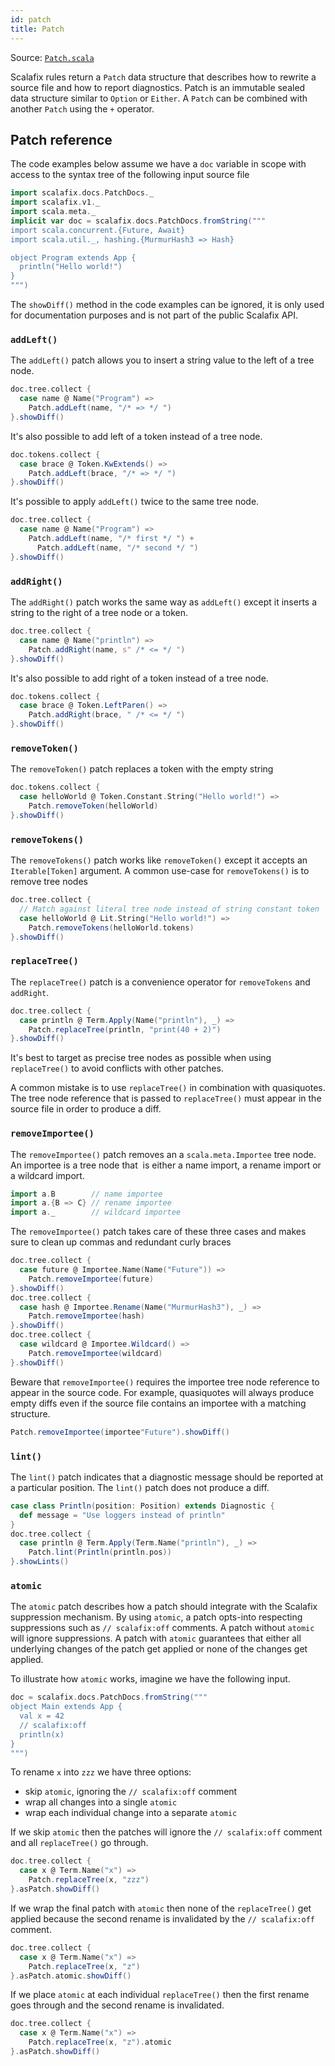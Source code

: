 ```yaml
---
id: patch
title: Patch
---
```


Source:
<a href="https://scalameta.org/metadoc/#/scalafix/scalafix-core/src/main/scala/scalafix/patch/Patch.scala" target="_blank">
<code>Patch.scala</code> </a>

Scalafix rules return a `Patch` data structure that describes how to rewrite a
source file and how to report diagnostics. Patch is an immutable sealed data
structure similar to `Option` or `Either`. A `Patch` can be combined with
another `Patch` using the `+` operator.

## Patch reference

The code examples below assume we have a `doc` variable in scope with access to
the syntax tree of the following input source file

```scala mdoc:passthrough
import scalafix.docs.PatchDocs._
import scalafix.v1._
import scala.meta._
implicit var doc = scalafix.docs.PatchDocs.fromString("""
import scala.concurrent.{Future, Await}
import scala.util._, hashing.{MurmurHash3 => Hash}

object Program extends App {
  println("Hello world!")
}
""")
```

The `showDiff()` method in the code examples can be ignored, it is only used for
documentation purposes and is not part of the public Scalafix API.

### `addLeft()`

The `addLeft()` patch allows you to insert a string value to the left of a tree
node.

```scala mdoc
doc.tree.collect {
  case name @ Name("Program") =>
    Patch.addLeft(name, "/* => */ ")
}.showDiff()
```

It's also possible to add left of a token instead of a tree node.

```scala mdoc
doc.tokens.collect {
  case brace @ Token.KwExtends() =>
    Patch.addLeft(brace, "/* => */ ")
}.showDiff()
```

It's possible to apply `addLeft()` twice to the same tree node.

```scala mdoc
doc.tree.collect {
  case name @ Name("Program") =>
    Patch.addLeft(name, "/* first */ ") +
      Patch.addLeft(name, "/* second */ ")
}.showDiff()
```

### `addRight()`

The `addRight()` patch works the same way as `addLeft()` except it inserts a
string to the right of a tree node or a token.

```scala mdoc
doc.tree.collect {
  case name @ Name("println") =>
    Patch.addRight(name, s" /* <= */ ")
}.showDiff()
```

It's also possible to add right of a token instead of a tree node.

```scala mdoc
doc.tokens.collect {
  case brace @ Token.LeftParen() =>
    Patch.addRight(brace, " /* <= */ ")
}.showDiff()
```

### `removeToken()`

The `removeToken()` patch replaces a token with the empty string

```scala mdoc
doc.tokens.collect {
  case helloWorld @ Token.Constant.String("Hello world!") =>
    Patch.removeToken(helloWorld)
}.showDiff()
```

### `removeTokens()`

The `removeTokens()` patch works like `removeToken()` except it accepts an
`Iterable[Token]` argument. A common use-case for `removeTokens()` is to remove
tree nodes

```scala mdoc
doc.tree.collect {
  // Match against literal tree node instead of string constant token
  case helloWorld @ Lit.String("Hello world!") =>
    Patch.removeTokens(helloWorld.tokens)
}.showDiff()
```

### `replaceTree()`

The `replaceTree()` patch is a convenience operator for `removeTokens` and
`addRight`.

```scala mdoc
doc.tree.collect {
  case println @ Term.Apply(Name("println"), _) =>
    Patch.replaceTree(println, "print(40 + 2)")
}.showDiff()
```

It's best to target as precise tree nodes as possible when using `replaceTree()`
to avoid conflicts with other patches.

A common mistake is to use `replaceTree()` in combination with quasiquotes. The
tree node reference that is passed to `replaceTree()` must appear in the source
file in order to produce a diff.

### `removeImportee()`

The `removeImportee()` patch removes an a `scala.meta.Importee` tree node. An
importee is a tree node that  is either a name import, a rename import or a
wildcard import.

```scala
import a.B        // name importee
import a.{B => C} // rename importee
import a._        // wildcard importee
```

The `removeImportee()` patch takes care of these three cases and makes sure to
clean up commas and redundant curly braces

```scala mdoc
doc.tree.collect {
  case future @ Importee.Name(Name("Future")) =>
    Patch.removeImportee(future)
}.showDiff()
doc.tree.collect {
  case hash @ Importee.Rename(Name("MurmurHash3"), _) =>
    Patch.removeImportee(hash)
}.showDiff()
doc.tree.collect {
  case wildcard @ Importee.Wildcard() =>
    Patch.removeImportee(wildcard)
}.showDiff()
```

Beware that `removeImportee()` requires the importee tree node reference to
appear in the source code. For example, quasiquotes will always produce empty
diffs even if the source file contains an importee with a matching structure.

```scala mdoc
Patch.removeImportee(importee"Future").showDiff()
```

### `lint()`

The `lint()` patch indicates that a diagnostic message should be reported at a
particular position. The `lint()` patch does not produce a diff.

```scala mdoc
case class Println(position: Position) extends Diagnostic {
  def message = "Use loggers instead of println"
}
doc.tree.collect {
  case println @ Term.Apply(Term.Name("println"), _) =>
    Patch.lint(Println(println.pos))
}.showLints()
```

### `atomic`

The `atomic` patch describes how a patch should integrate with the Scalafix
suppression mechanism. By using `atomic`, a patch opts-into respecting
suppressions such as `// scalafix:off` comments. A patch without `atomic` will
ignore suppressions. A patch with `atomic` guarantees that either all underlying
changes of the patch get applied or none of the changes get applied.

To illustrate how `atomic` works, imagine we have the following input.

```scala mdoc:passthrough
doc = scalafix.docs.PatchDocs.fromString("""
object Main extends App {
  val x = 42
  // scalafix:off
  println(x)
}
""")
```

To rename `x` into `zzz` we have three options:

- skip `atomic`, ignoring the `// scalafix:off` comment
- wrap all changes into a single `atomic`
- wrap each individual change into a separate `atomic`

If we skip `atomic` then the patches will ignore the `// scalafix:off` comment
and all `replaceTree()` go through.

```scala mdoc
doc.tree.collect {
  case x @ Term.Name("x") =>
    Patch.replaceTree(x, "zzz")
}.asPatch.showDiff()
```

If we wrap the final patch with `atomic` then none of the `replaceTree()` get
applied because the second rename is invalidated by the `// scalafix:off`
comment.

```scala mdoc
doc.tree.collect {
  case x @ Term.Name("x") =>
    Patch.replaceTree(x, "z")
}.asPatch.atomic.showDiff()
```

If we place `atomic` at each individual `replaceTree()` then the first rename
goes through and the second rename is invalidated.

```scala mdoc
doc.tree.collect {
  case x @ Term.Name("x") =>
    Patch.replaceTree(x, "z").atomic
}.asPatch.showDiff()
```
